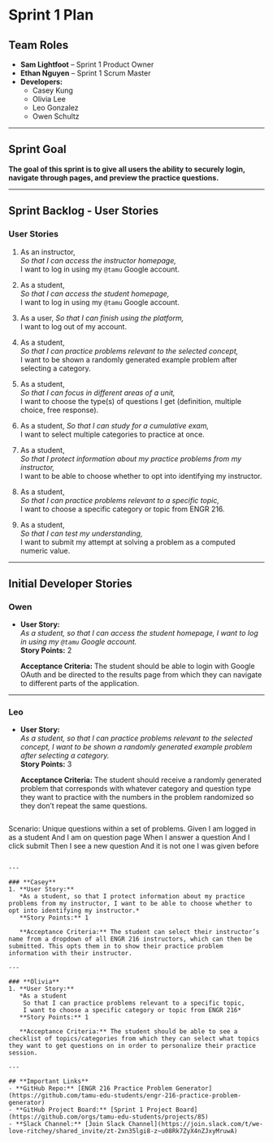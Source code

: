 # Sprint 1 Plan

## **Team Roles**
- **Sam Lightfoot** – Sprint 1 Product Owner  
- **Ethan Nguyen** – Sprint 1 Scrum Master  
- **Developers:**  
  - Casey Kung  
  - Olivia Lee  
  - Leo Gonzalez  
  - Owen Schultz  

---

## **Sprint Goal**
**The goal of this sprint is to give all users the ability to securely login, navigate through pages, and preview the practice questions.**

---

## **Sprint Backlog - User Stories**

### **User Stories**
1. As an instructor,  
   *So that I can access the instructor homepage,*  
   I want to log in using my `@tamu` Google account.

2. As a student,  
   *So that I can access the student homepage,*  
   I want to log in using my `@tamu` Google account.

3. As a user, 
   *So that I can finish using the platform,*  
   I want to log out of my account.

4. As a student,  
   *So that I can practice problems relevant to the selected concept,*  
   I want to be shown a randomly generated example problem after selecting a category.

5. As a student,  
   *So that I can focus in different areas of a unit,*  
   I want to choose the type(s) of questions I get (definition, multiple choice, free response).

6. As a student,
   *So that I can study for a cumulative exam,*  
   I want to select multiple categories to practice at once.

7. As a student,  
   *So that I protect information about my practice problems from my instructor,*  
   I want to be able to choose whether to opt into identifying my instructor.

8. As a student,  
   *So that I can practice problems relevant to a specific topic,*  
   I want to choose a specific category or topic from ENGR 216.

9. As a student,  
   *So that I can test my understanding,*  
   I want to submit my attempt at solving a problem as a computed numeric value.

---

## **Initial Developer Stories**

### **Owen**
- **User Story:**  
  *As a student, so that I can access the student homepage, I want to log in using my `@tamu` Google account.*  
  **Story Points:** 2  

  **Acceptance Criteria:** The student should be able to login with Google OAuth and be directed to the results page from which they can navigate to different parts of the application.

---

### **Leo**
- **User Story:**  
  *As a student, so that I can practice problems relevant to the selected concept, I want to be shown a randomly generated example problem after selecting a category.*  
  **Story Points:** 3

  **Acceptance Criteria:** The student should receive a randomly generated problem that corresponds with whatever category and question type they want to practice with the numbers in the problem randomized so they don’t repeat the same questions.

    ```Gherkin
Scenario: Unique questions within a set of problems.
Given I am logged in as a student
And I am on question page
When I answer a question
And I click submit
Then I see a new question
And it is not one I was given before
```

---

### **Casey**
1. **User Story:**  
   *As a student, so that I protect information about my practice problems from my instructor, I want to be able to choose whether to opt into identifying my instructor.*  
   **Story Points:** 1

   **Acceptance Criteria:** The student can select their instructor’s name from a dropdown of all ENGR 216 instructors, which can then be submitted. This opts them in to show their practice problem information with their instructor.

---   

### **Olivia**
1. **User Story:**  
   *As a student
    So that I can practice problems relevant to a specific topic,
    I want to choose a specific category or topic from ENGR 216*  
   **Story Points:** 1 

   **Acceptance Criteria:** The student should be able to see a checklist of topics/categories from which they can select what topics they want to get questions on in order to personalize their practice session. 

---

## **Important Links**
- **GitHub Repo:** [ENGR 216 Practice Problem Generator](https://github.com/tamu-edu-students/engr-216-practice-problem-generator)  
- **GitHub Project Board:** [Sprint 1 Project Board](https://github.com/orgs/tamu-edu-students/projects/85)  
- **Slack Channel:** [Join Slack Channel](https://join.slack.com/t/we-love-ritchey/shared_invite/zt-2xn35lgi8-z~u08Rk7ZyX4nZJxyMruwA)  
